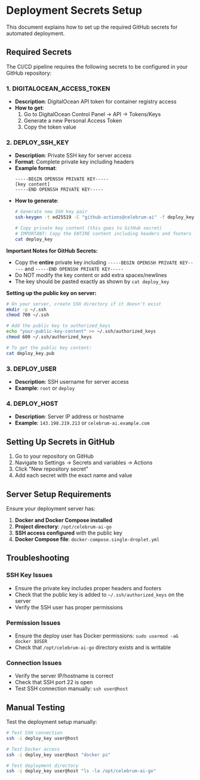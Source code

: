 # Deployment Secrets Setup

This document explains how to set up the required GitHub secrets for automated deployment.

## Required Secrets

The CI/CD pipeline requires the following secrets to be configured in your GitHub repository:

### 1. DIGITALOCEAN_ACCESS_TOKEN
- **Description**: DigitalOcean API token for container registry access
- **How to get**: 
  1. Go to DigitalOcean Control Panel → API → Tokens/Keys
  2. Generate a new Personal Access Token
  3. Copy the token value

### 2. DEPLOY_SSH_KEY
- **Description**: Private SSH key for server access
- **Format**: Complete private key including headers
- **Example format**:
  ```
  -----BEGIN OPENSSH PRIVATE KEY-----
  [key content]
  -----END OPENSSH PRIVATE KEY-----
  ```
- **How to generate**:
  ```bash
  # Generate new SSH key pair
  ssh-keygen -t ed25519 -C "github-actions@celebrum-ai" -f deploy_key
  
  # Copy private key content (this goes to GitHub secret)
  # IMPORTANT: Copy the ENTIRE content including headers and footers
  cat deploy_key
  ```

**Important Notes for GitHub Secrets:**
- Copy the **entire** private key including `-----BEGIN OPENSSH PRIVATE KEY-----` and `-----END OPENSSH PRIVATE KEY-----`
- Do NOT modify the key content or add extra spaces/newlines
- The key should be pasted exactly as shown by `cat deploy_key`

**Setting up the public key on server:**
```bash
# On your server, create SSH directory if it doesn't exist
mkdir -p ~/.ssh
chmod 700 ~/.ssh

# Add the public key to authorized_keys
echo "your-public-key-content" >> ~/.ssh/authorized_keys
chmod 600 ~/.ssh/authorized_keys

# To get the public key content:
cat deploy_key.pub
```

### 3. DEPLOY_USER
- **Description**: SSH username for server access
- **Example**: `root` or `deploy`

### 4. DEPLOY_HOST
- **Description**: Server IP address or hostname
- **Example**: `143.198.219.213` or `celebrum-ai.example.com`

## Setting Up Secrets in GitHub

1. Go to your repository on GitHub
2. Navigate to Settings → Secrets and variables → Actions
3. Click "New repository secret"
4. Add each secret with the exact name and value

## Server Setup Requirements

Ensure your deployment server has:

1. **Docker and Docker Compose installed**
2. **Project directory**: `/opt/celebrum-ai-go`
3. **SSH access configured** with the public key
4. **Docker Compose file**: `docker-compose.single-droplet.yml`

## Troubleshooting

### SSH Key Issues
- Ensure the private key includes proper headers and footers
- Check that the public key is added to `~/.ssh/authorized_keys` on the server
- Verify the SSH user has proper permissions

### Permission Issues
- Ensure the deploy user has Docker permissions: `sudo usermod -aG docker $USER`
- Check that `/opt/celebrum-ai-go` directory exists and is writable

### Connection Issues
- Verify the server IP/hostname is correct
- Check that SSH port 22 is open
- Test SSH connection manually: `ssh user@host`

## Manual Testing

Test the deployment setup manually:

```bash
# Test SSH connection
ssh -i deploy_key user@host

# Test Docker access
ssh -i deploy_key user@host "docker ps"

# Test deployment directory
ssh -i deploy_key user@host "ls -la /opt/celebrum-ai-go"
```